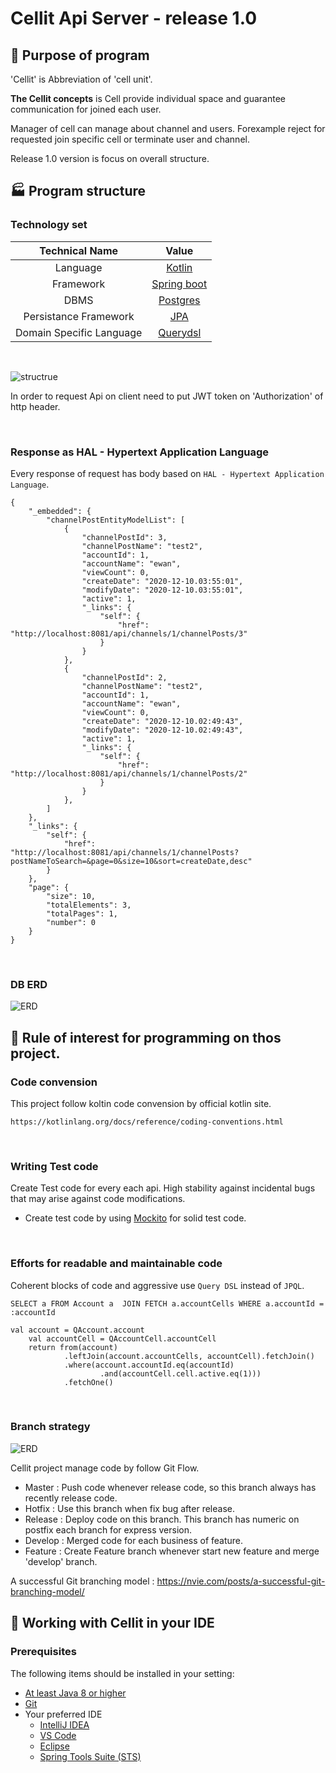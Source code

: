 Cellit Api Server - release 1.0
=============

:rocket: Purpose of program
-------------
'Cellit' is Abbreviation of 'cell unit'.

__The Cellit concepts__ is Cell provide individual space and guarantee communication for joined each user.

Manager of cell can manage about channel and users. Forexample reject for requested join specific cell or terminate user and channel.

Release 1.0 version is focus on overall structure.


:factory: Program structure
-------------

### Technology set

|Technical Name|Value|
|:---:|:---:|
|Language|[Kotlin](https://kotlinlang.org/)|
|Framework|[Spring boot](https://spring.io/projects/spring-boot)|
|DBMS|[Postgres](https://www.postgresql.org/)|
|Persistance Framework|[JPA](https://hibernate.org/)|
|Domain Specific Language|[Querydsl](http://www.querydsl.com/)|
<br/>

![structrue](./img/structure.PNG)

In order to request Api on client need to put JWT token on 'Authorization' of http header.

<br/>

### Response as HAL - Hypertext Application Language

Every response of request has body based on `HAL - Hypertext Application Language`.

~~~
{
    "_embedded": {
        "channelPostEntityModelList": [
            {
                "channelPostId": 3,
                "channelPostName": "test2",
                "accountId": 1,
                "accountName": "ewan",
                "viewCount": 0,
                "createDate": "2020-12-10.03:55:01",
                "modifyDate": "2020-12-10.03:55:01",
                "active": 1,
                "_links": {
                    "self": {
                        "href": "http://localhost:8081/api/channels/1/channelPosts/3"
                    }
                }
            },
            {
                "channelPostId": 2,
                "channelPostName": "test2",
                "accountId": 1,
                "accountName": "ewan",
                "viewCount": 0,
                "createDate": "2020-12-10.02:49:43",
                "modifyDate": "2020-12-10.02:49:43",
                "active": 1,
                "_links": {
                    "self": {
                        "href": "http://localhost:8081/api/channels/1/channelPosts/2"
                    }
                }
            },
        ]
    },
    "_links": {
        "self": {
            "href": "http://localhost:8081/api/channels/1/channelPosts?postNameToSearch=&page=0&size=10&sort=createDate,desc"
        }
    },
    "page": {
        "size": 10,
        "totalElements": 3,
        "totalPages": 1,
        "number": 0
    }
}
~~~

<br/>

### DB ERD

![ERD](./img/ERD.PNG)

:pushpin: Rule of interest for programming on thos project.
-------------
### Code convension

This project follow koltin code convension by official kotlin site.

```
https://kotlinlang.org/docs/reference/coding-conventions.html
```

<br/>

### Writing Test code

Create Test code for every each api. High stability against incidental bugs that may arise against code modifications.

* Create test code by using [Mockito](https://site.mockito.org/) for solid test code.

<br/>

### Efforts for readable and maintainable code

Coherent blocks of code and aggressive use `Query DSL` instead of `JPQL`.

~~~
SELECT a FROM Account a  JOIN FETCH a.accountCells WHERE a.accountId = :accountId
~~~

~~~Koltin
val account = QAccount.account
    val accountCell = QAccountCell.accountCell
    return from(account)
            .leftJoin(account.accountCells, accountCell).fetchJoin()
            .where(account.accountId.eq(accountId)
                    .and(accountCell.cell.active.eq(1)))
            .fetchOne()
~~~

<br/>

### Branch strategy

![ERD](./img/gitflow.PNG)

Cellit project manage code by follow Git Flow.

* Master : Push code whenever release code, so this branch always has recently release code.
* Hotfix : Use this branch when fix bug after release.
* Release : Deploy code on this branch. This branch has numeric on postfix each branch for express version.
* Develop : Merged code for each business of feature.
* Feature : Create Feature branch whenever start new feature and merge 'develop' branch.

A successful Git branching model : https://nvie.com/posts/a-successful-git-branching-model/


:hammer: Working with Cellit in your IDE
-------------

### Prerequisites

The following items should be installed in your setting:

* [At least Java 8 or higher](https://openjdk.java.net/)
* [Git](https://git-scm.com/)
* Your preferred IDE
    * [IntelliJ IDEA](https://www.jetbrains.com/ko-kr/idea/)
    * [VS Code](https://code.visualstudio.com/)
    * [Eclipse](https://www.eclipse.org/downloads/)
    * [Spring Tools Suite (STS)](https://spring.io/tools)
